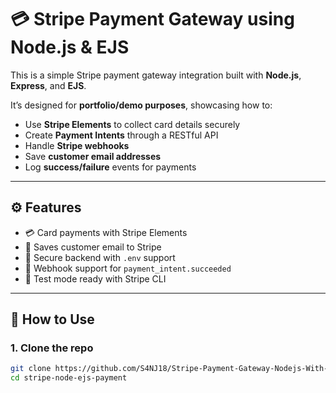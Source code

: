 # 💳 Stripe Payment Gateway using Node.js & EJS

This is a simple Stripe payment gateway integration built with **Node.js**, **Express**, and **EJS**.

It’s designed for **portfolio/demo purposes**, showcasing how to:
- Use **Stripe Elements** to collect card details securely
- Create **Payment Intents** through a RESTful API
- Handle **Stripe webhooks**
- Save **customer email addresses**
- Log **success/failure** events for payments

---

## ⚙️ Features

- 💳 Card payments with Stripe Elements
- 🧑 Saves customer email to Stripe
- 🔐 Secure backend with `.env` support
- 📡 Webhook support for `payment_intent.succeeded`
- 🔁 Test mode ready with Stripe CLI

---

## 🚀 How to Use

### 1. Clone the repo

```bash
git clone https://github.com/S4NJ18/Stripe-Payment-Gateway-Nodejs-With-Api.git
cd stripe-node-ejs-payment
